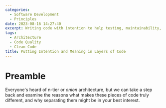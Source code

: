 ```yaml
---
categories:
  - Software Development
  - Principles
date: 2023-08-16 14:27:40
excerpt: Writing code with intention to help testing, maintainability, and separation of concerns.
tags: 
  - Architecture
  - Code Quality
  - Clean Code
title: Putting Intention and Meaning in Layers of Code
---
```

# Preamble
Everyone's heard of n-tier or _onion_ architecture, but we can take a step back and examine the reasons what makes these pieces of code truly different, and why separating them might be in your best interest.